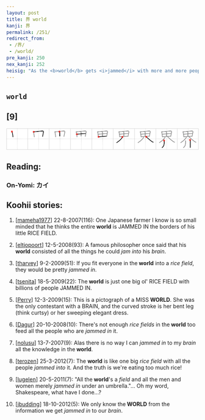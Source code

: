 ```yaml
---
layout: post
title: 界 world
kanji: 界
permalink: /251/
redirect_from:
 - /界/
 - /world/
pre_kanji: 250
nex_kanji: 252
heisig: "As the <b>world</b> gets <i>jammed</i> with more and more people, there is less and less space. Imagine yourself taking an air flight over a <b>world</b> so densely populated that every bit of it is sectioned off like a gigantic checkerboard (the <i>rice fields</i>). If you look closely at the character, you should be able to see a kind of movement taking place as still more is being <b>jammed into</b> that already narrow space."
---
```


## `world`

## [9]

<div class="stroke"><img src="../images/E7958C.png" /></div>

## Reading:

### On-Yomi: カイ

## Koohii stories:

1) [<a href="http://kanji.koohii.com/profile/mameha1977">mameha1977</a>] 22-8-2007(116): One Japanese farmer I know is so small minded that he thinks the entire<strong> world</strong> is JAMMED IN the borders of his little RICE FIELD. 

2) [<a href="http://kanji.koohii.com/profile/eltjopoort">eltjopoort</a>] 12-5-2008(93): A famous philosopher once said that his<strong> world</strong> consisted of all the things he could <em>jam into</em> his <em>brain</em>. 

3) [<a href="http://kanji.koohii.com/profile/tharvey">tharvey</a>] 9-2-2009(51): If you fit everyone in the<strong> world</strong> into a <em>rice field</em>, they would be pretty <em>jammed in</em>. 

4) [<a href="http://kanji.koohii.com/profile/tsenita">tsenita</a>] 18-5-2009(22): The<strong> world</strong> is just one big ol&#039; RICE FIELD with billions of people JAMMED IN. 

5) [<a href="http://kanji.koohii.com/profile/Perry">Perry</a>] 12-3-2009(15): This is a pictograph of a MISS<strong> WORLD</strong>. She was the only contestant with a BRAIN, and the curved stroke is her bent leg (think curtsy) or her sweeping elegant dress. 

6) [<a href="http://kanji.koohii.com/profile/Dagur">Dagur</a>] 20-10-2008(10): There&#039;s not enough <em>rice fields</em> in the<strong> world</strong> too feed all the people who are <em>jammed in</em> it. 

7) [<a href="http://kanji.koohii.com/profile/nolusu">nolusu</a>] 13-7-2007(9): Alas there is no way I can <em>jammed in</em> to my <em>brain</em> all the knowledge in the<strong> world</strong>. 

8) [<a href="http://kanji.koohii.com/profile/terozen">terozen</a>] 25-3-2012(7): The <strong>world</strong> is like one big <em>rice field</em> with all the people <em>jammed into</em> it. And the truth is we&#039;re eating too much rice! 

9) [<a href="http://kanji.koohii.com/profile/lugelen">lugelen</a>] 20-5-2011(7): &quot;All the<strong> world</strong>&#039;s a <em>field</em> and all the men and women merely <em>jammed in</em> under an umbrella.&quot;... Oh my word, Shakespeare, what have I done...? 

10) [<a href="http://kanji.koohii.com/profile/jbudding">jbudding</a>] 18-10-2012(5): We only know the<strong> WORLD</strong> from the information we get <em>jammed in</em> to our <em>brain</em>. 
